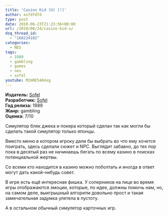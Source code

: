 ```yaml
---
title: 'Casino Kid (U) [!]'
author: asfdfdfd
type: post
date: 2010-06-23T21:23:56+00:00
url: /2010/06/24/casino-kid-u/
dsq_thread_id:
  - "160224102"
categories:
  - NES
tags:
  - 1989
  - gambling
  - games
  - nes
  - sofel
youtube: M2mRE54AUxg
---
```

**Издатель:** [Sofel][1]  
**Разработчик:** [Sofel][1]  
**Год релиза:** 1989  
**Жанр:** gambling  
**Оценка:** 7/10

Симулятор блек джека и покера который сделан так как могли бы сделать такой симулятор только японцы.

<!--more-->

Вместо меню в котором игроку дали бы выбрать во что ему хочется поиграть, здесь сделали сюжет и NPC. Выглядит забавно, до тех пор пока в десятый раз не начинаешь бегать по всему казино в поисках потенциальной жертвы.

Со всеми кто находится в казино можно поболтать и иногда в ответ могут дать какой-нибудь совет.

В игре есть ещё интересная фишка. У соперников на лице во время игры отображаются эмоции, которые, по идее, должны помочь нам, но, на самом деле, выигрышный алгоритм довольно прост и такая замечательная задумка улетела в пустоту.

А в остальном обычный симулятор карточных игр.

 [1]: https://www.mobygames.com/company/sofel-corp
 [2]: https://www.mobygames.com/company/sofel-co-ltd